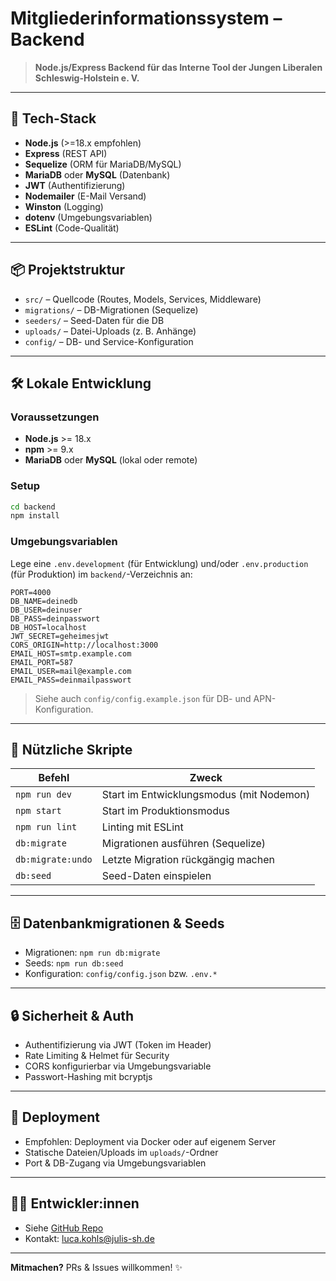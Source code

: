 # Mitgliederinformationssystem – Backend

> **Node.js/Express Backend für das Interne Tool der Jungen Liberalen Schleswig-Holstein e. V.**

---

## 🚀 Tech-Stack

- **Node.js** (>=18.x empfohlen)
- **Express** (REST API)
- **Sequelize** (ORM für MariaDB/MySQL)
- **MariaDB** oder **MySQL** (Datenbank)
- **JWT** (Authentifizierung)
- **Nodemailer** (E-Mail Versand)
- **Winston** (Logging)
- **dotenv** (Umgebungsvariablen)
- **ESLint** (Code-Qualität)

---

## 📦 Projektstruktur

- `src/` – Quellcode (Routes, Models, Services, Middleware)
- `migrations/` – DB-Migrationen (Sequelize)
- `seeders/` – Seed-Daten für die DB
- `uploads/` – Datei-Uploads (z. B. Anhänge)
- `config/` – DB- und Service-Konfiguration

---

## 🛠️ Lokale Entwicklung

### Voraussetzungen

- **Node.js** >= 18.x
- **npm** >= 9.x
- **MariaDB** oder **MySQL** (lokal oder remote)

### Setup

```bash
cd backend
npm install
```

### Umgebungsvariablen

Lege eine `.env.development` (für Entwicklung) und/oder `.env.production` (für Produktion) im `backend/`-Verzeichnis an:

```
PORT=4000
DB_NAME=deinedb
DB_USER=deinuser
DB_PASS=deinpasswort
DB_HOST=localhost
JWT_SECRET=geheimesjwt
CORS_ORIGIN=http://localhost:3000
EMAIL_HOST=smtp.example.com
EMAIL_PORT=587
EMAIL_USER=mail@example.com
EMAIL_PASS=deinmailpasswort
```

> Siehe auch `config/config.example.json` für DB- und APN-Konfiguration.

---

## 📜 Nützliche Skripte

| Befehl            | Zweck                                    |
| ----------------- | ---------------------------------------- |
| `npm run dev`     | Start im Entwicklungsmodus (mit Nodemon) |
| `npm start`       | Start im Produktionsmodus                |
| `npm run lint`    | Linting mit ESLint                       |
| `db:migrate`      | Migrationen ausführen (Sequelize)        |
| `db:migrate:undo` | Letzte Migration rückgängig machen       |
| `db:seed`         | Seed-Daten einspielen                    |

---

## 🗄️ Datenbankmigrationen & Seeds

- Migrationen: `npm run db:migrate`
- Seeds: `npm run db:seed`
- Konfiguration: `config/config.json` bzw. `.env.*`

---

## 🔒 Sicherheit & Auth

- Authentifizierung via JWT (Token im Header)
- Rate Limiting & Helmet für Security
- CORS konfigurierbar via Umgebungsvariable
- Passwort-Hashing mit bcryptjs

---

## 🐳 Deployment

- Empfohlen: Deployment via Docker oder auf eigenem Server
- Statische Dateien/Uploads im `uploads/`-Ordner
- Port & DB-Zugang via Umgebungsvariablen

---

## 🧑‍💻 Entwickler:innen

- Siehe [GitHub Repo](https://github.com/Julis-SH/)
- Kontakt: [luca.kohls@julis-sh.de](mailto:luca.kohls@julis-sh.de)

---

**Mitmachen?** PRs & Issues willkommen! ✨
